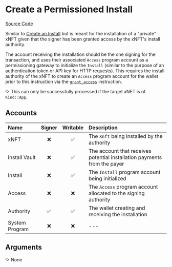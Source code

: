 # Create a Permissioned Install

[Source Code](https://github.com/coral-xyz/xnft/blob/master/programs/xnft/src/instructions/create_permissioned_install.rs)

Similar to [Create an Install](#create-an-install) but is meant for the installation of a "private" xNFT given that the signer has been granted access by the xNFT's install authority.

The account receiving the installation should be the one signing for the transaction, and uses their associated `Access` program account as a permissioning gateway to initialize the `Install` (similar to the purpose of an authentication token or API key for HTTP requests). This requires the install authority of the xNFT to create an `Access` program account for the wallet prior to this instruction via the [`grant_access`](/instructions/grant-access.md) instruction.

!> This can only be successfully processed if the target xNFT is of `Kind::App`.

## Accounts

| Name           | Signer | Writable | Description                                                              |
| :------------- | :----: | :------: | :----------------------------------------------------------------------- |
| xNFT           |   ❌   |    ✅    | The `Xnft` being installed by the authority                              |
| Install Vault  |   ❌   |    ✅    | The account that receives potential installation payments from the payer |
| Install        |   ❌   |    ✅    | The `Install` program account being initialized                          |
| Access         |   ❌   |    ❌    | The `Access` program account allocated to the signing authority          |
| Authority      |   ✅   |    ✅    | The wallet creating and receiving the installation                       |
| System Program |   ❌   |    ❌    | ---                                                                      |

## Arguments

!> None
